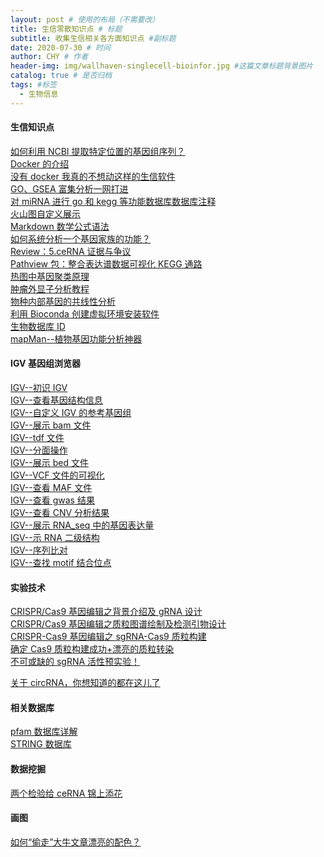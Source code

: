 ```yaml
---
layout: post # 使用的布局（不需要改）
title: 生信零散知识点 # 标题
subtitle: 收集生信相关各方面知识点 #副标题
date: 2020-07-30 # 时间
author: CHY # 作者
header-img: img/wallhaven-singlecell-bioinfor.jpg #这篇文章标题背景图片
catalog: true # 是否归档
tags: #标签
  - 生物信息
---
```


#### 生信知识点

[如何利用 NCBI 提取特定位置的基因组序列？](https://mp.weixin.qq.com/s/EC2BAbANFvscxnvu3QJC3Q)<br>
[Docker 的介绍](https://mp.weixin.qq.com/s/AswGCdIOQESDUMEumPT5nA)<br>
[没有 docker 我真的不想动这样的生信软件](https://mp.weixin.qq.com/s/9fKPn9YG3DjgcFK1aGQjwA)<br>
[GO、GSEA 富集分析一网打进](https://mp.weixin.qq.com/s/BCB16M4yI5Qa1tKyZy7WMg)<br>
[对 miRNA 进行 go 和 kegg 等功能数据库数据库注释](https://mp.weixin.qq.com/s/13m_XmSuFgiLvt3EQhJVOQ)<br>
[火山图自定义展示](https://mp.weixin.qq.com/s/CmuH2KfzEetazx8yCT3nEQ)<br>
[Markdown 数学公式语法](https://www.jianshu.com/p/e74eb43960a1)<br>
[如何系统分析一个基因家族的功能？](https://mp.weixin.qq.com/s/Q9nPLuLhyELGN93S8PqlxQ)<br>
[Review：5.ceRNA 证据与争议](https://mp.weixin.qq.com/s/NWx3WfAY6EnZDmEONxvbBA)<br>
[Pathview 包：整合表达谱数据可视化 KEGG 通路](https://mp.weixin.qq.com/s/M8NScOIcykzXfPa_dfCmDA)<br>
[热图中基因聚类原理](https://mp.weixin.qq.com/s/Rkb-PtyALhcsDMjx3xl4Ew)<br>
[肿瘤外显子分析教程](https://www.yuque.com/biotrainee/wes/kvlk06)<br>
[物种内部基因的共线性分析](https://mp.weixin.qq.com/s/PLUKR8_KXz6T9XSTHIVRjw)<br>
[利用 Bioconda 创建虚拟环境安装软件](https://mp.weixin.qq.com/s/yaUFXXAKVnKwanSAt68W3w)<br>
[生物数据库 ID](https://mp.weixin.qq.com/s/CLDHLcGQlqD4-8DikszHpg)<br>
[mapMan--植物基因功能分析神器](http://www.plabipd.de/portal/mercator-sequence-annotation)<br>

#### IGV 基因组浏览器

[IGV--初识 IGV](https://mp.weixin.qq.com/s/v5soVJffS_Osu7k6rM1s9Q)<br>
[IGV--查看基因结构信息](https://mp.weixin.qq.com/s/uwmQQKxpbk3vSMwuQWLIKg)<br>
[IGV--自定义 IGV 的参考基因组](https://mp.weixin.qq.com/s/UbE4yoljdyNFJbTsLQznDQ)<br>
[IGV--展示 bam 文件](https://mp.weixin.qq.com/s/UDu5ezGX-kVwCUER74CFpQ)<br>
[IGV--tdf 文件](https://mp.weixin.qq.com/s/tg7O3iyQOug07cngdAeOhQ)<br>
[IGV--分面操作](https://mp.weixin.qq.com/s/sEuby7Nh-AmO58zBKyT5zg)<br>
[IGV--展示 bed 文件](https://mp.weixin.qq.com/s/cwBSMFHF7OLXpmkgn6FQLg)<br>
[IGV--VCF 文件的可视化](https://mp.weixin.qq.com/s/QpwO6hPZNtdhhg68TAr8yQ)<br>
[IGV--查看 MAF 文件](https://mp.weixin.qq.com/s/-9GlVwJjRpLcOJe2pusnbQ)<br>
[IGV--查看 gwas 结果](https://mp.weixin.qq.com/s/dwHGTcf2EnqHElKBRif7AA)<br>
[IGV--查看 CNV 分析结果](https://mp.weixin.qq.com/s/1R0hgbc6arKzDxMpl_eBhw)<br>
[IGV--展示 RNA_seq 中的基因表达量](https://mp.weixin.qq.com/s/2Il5-PiNI_PxuBBO3KHfzg)<br>
[IGV--示 RNA 二级结构](https://mp.weixin.qq.com/s/29Izo6NREde4Rq4Xg441Dg)<br>
[IGV--序列比对](https://mp.weixin.qq.com/s/iz7Jo9mbD_tgxHyfYRm4ZQ)<br>
[IGV--查找 motif 结合位点](https://mp.weixin.qq.com/s/bkV8vGwE5qAtLOWpDPvi7w)<br>

#### 实验技术

[CRISPR/Cas9 基因编辑之背景介绍及 gRNA 设计](https://mp.weixin.qq.com/s/LbjXC48vtEVewL5QK6eeBg)<br>
[CRISPR/Cas9 基因编辑之质粒图谱绘制及检测引物设计](https://mp.weixin.qq.com/s/ViPBa6P1_q0x9LfYrBhT8w)<br>
[CRISPR-Cas9 基因编辑之 sgRNA-Cas9 质粒构建](https://mp.weixin.qq.com/s/Cm8W6Hu6BuYiyZ1dDyI33w)<br>
[确定 Cas9 质粒构建成功+漂亮的质粒转染](https://mp.weixin.qq.com/s/YDRylzbhu0U0XxLjsfhCxg)<br>
[不可或缺的 sgRNA 活性预实验！](https://mp.weixin.qq.com/s/yX43f2YR8ufl7LfjLve05A)<br>

[关于 circRNA，你想知道的都在这儿了](https://mp.weixin.qq.com/s/dTVlPNi6PsgHYNdIbIBIww)<br>

#### 相关数据库

[pfam 数据库详解](https://mp.weixin.qq.com/s/V3QFSv0dQvhGBBoGUBKbqQ)<br>
[STRING 数据库](https://mp.weixin.qq.com/s/8TVn_fjKWkaaFRVfI5sagw)<br>

#### 数据挖掘

[两个检验给 ceRNA 锦上添花](https://mp.weixin.qq.com/s/INJRzC-0D4sEw0vkuNO9jw)<br>

#### 画图

[如何“偷走”大牛文章漂亮的配色？](https://mp.weixin.qq.com/s/VqGz_4mhwiovVw4r2SXjdg)<br>
